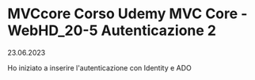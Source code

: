 # MVCcore Corso Udemy MVC Core - WebHD_20-5 Autenticazione 2
23.06.2023

Ho iniziato a inserire l'autenticazione con Identity e ADO